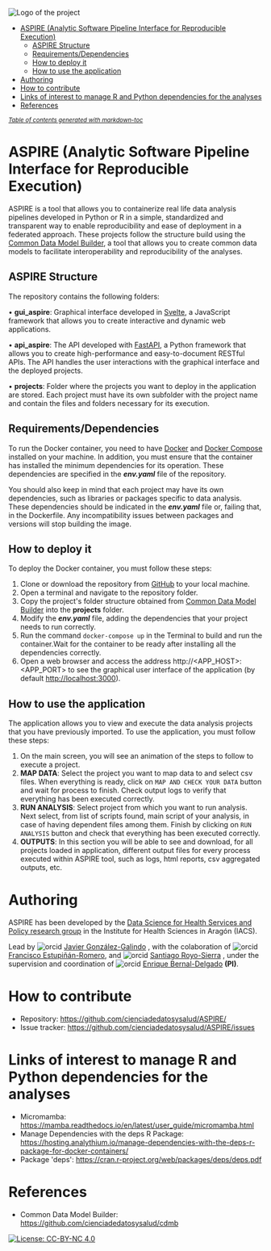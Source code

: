 ![Logo of the project](https://cienciadedatosysalud.org/wp-content/uploads/logo-Data-Science-VPM.png)

- [ASPIRE (Analytic Software Pipeline Interface for Reproducible Execution)](#aspire-analytic-software-pipeline-interface-for-reproducible-execution)
  - [ASPIRE Structure](#aspire-structure)
  - [Requirements/Dependencies](#requirementsdependencies)
  - [How to deploy it](#how-to-deploy-it)
  - [How to use the application](#how-to-use-the-application)
- [Authoring](#authoring)
- [How to contribute](#how-to-contribute)
- [Links of interest to manage R and Python dependencies for the analyses](#links-of-interest-to-manage-r-and-python-dependencies-for-the-analyses)
- [References](#references)

<small><i><a href='http://ecotrust-canada.github.io/markdown-toc/'>Table of contents generated with markdown-toc</a></i></small>

# ASPIRE (Analytic Software Pipeline Interface for Reproducible Execution)

ASPIRE is a tool that allows you to containerize real life data analysis pipelines developed in Python or R in a simple, standardized and transparent way to enable reproducibility and ease of deployment in a federated approach. These projects follow the structure build using the [Common Data Model Builder](https://github.com/cienciadedatosysalud/cdmb), a tool that allows you to create common data models to facilitate interoperability and reproducibility of the analyses.


## ASPIRE Structure
The repository contains the following folders:

•  **gui_aspire**: Graphical interface developed in [Svelte](https://svelte.dev/), a JavaScript framework that allows you to create interactive and dynamic web applications.

•  **api_aspire**: The API developed with [FastAPI](https://fastapi.tiangolo.com/), a Python framework that allows you to create high-performance and easy-to-document RESTful APIs. The API handles the user interactions with the graphical interface and the deployed projects.

•  **projects**:  Folder where the projects you want to deploy in the application are stored. Each project must have its own subfolder with the project name and contain the files and folders necessary for its execution.


## Requirements/Dependencies

To run the Docker container, you need to have [Docker](https://www.docker.com/) and [Docker Compose](https://docs.docker.com/compose/) installed on your machine. In addition, you must ensure that the container has installed the minimum dependencies for its operation. These dependencies are specified in the **_env.yaml_** file of the repository.

You should also keep in mind that each project may have its own dependencies, such as libraries or packages specific to data analysis. These dependencies should be indicated in the **_env.yaml_** file or, failing that, in the Dockerfile. Any incompatibility issues between packages and versions will stop building the image.

## How to deploy it

To deploy the Docker container, you must follow these steps:

1. Clone or download the repository from <a href="https://github.com/cienciadedatosysalud/ASPIRE">GitHub</a> to your local machine.
2. Open a terminal and navigate to the repository folder.
3. Copy the project's folder structure obtained from <a href="https://github.com/cienciadedatosysalud/cdmb">Common Data Model Builder</a> into the **projects** folder.
4. Modify the **_env.yaml_** file, adding the dependencies that your project needs to run correctly.
5. Run the command `docker-compose up` in the Terminal to build and run the container.Wait for the container to be ready after installing all the dependencies correctly.
6. Open a web browser and access the address http://<APP_HOST>:<APP_PORT> to see the graphical user interface of the application (by default <a href="http://localhost:3000">http://localhost:3000</a>).

## How to use the application
The application allows you to view and execute the data analysis projects that you have previously imported. To use the application, you must follow these steps:

1. On the main screen, you will see an animation of the steps to follow to execute a project.
2. __MAP DATA__: Select the project you want to map data to and select csv files. When everything is ready, click on `MAP AND CHECK YOUR DATA` button and wait for process to finish. Check output logs to verify that everything has been executed correctly.
3. __RUN ANALYSIS__: Select project from which you want to run analysis. Next select, from list of scripts found, main script of your analysis, in case of having dependent files among them. Finish by clicking on `RUN ANALYSIS` button and check that everything has been executed correctly.
4. __OUTPUTS__: In this section you will be able to see  and download, for all projects loaded in application, different output files for every process executed within ASPIRE tool, such as logs, html reports, csv aggregated outputs, etc.


# Authoring
ASPIRE has been developed by the [Data Science for Health Services and Policy research group](https://cienciadedatosysalud.org/en/us/research-group/)
in the Institute for Health Sciences in Aragón (IACS).

Lead by ![orcid](https://orcid.org/sites/default/files/images/orcid_16x16.png) [Javier González-Galindo](https://orcid.org/0000-0002-8783-5478)
, with the colaboration of ![orcid](https://orcid.org/sites/default/files/images/orcid_16x16.png) [Francisco Estupiñán-Romero](https://orcid.org/0000-0002-6285-8120), 
and ![orcid](https://orcid.org/sites/default/files/images/orcid_16x16.png) [Santiago Royo-Sierra](https://orcid.org/0000-0002-0048-4370)
, under the supervision and coordination of ![orcid](https://orcid.org/sites/default/files/images/orcid_16x16.png) [Enrique Bernal-Delgado](https://orcid.org/0000-0002-0961-3298) **(PI)**.

# How to contribute
- Repository: https://github.com/cienciadedatosysalud/ASPIRE/
- Issue tracker: https://github.com/cienciadedatosysalud/ASPIRE/issues

# Links of interest to manage R and Python dependencies for the analyses
- Micromamba: https://mamba.readthedocs.io/en/latest/user_guide/micromamba.html
- Manage Dependencies with the deps R Package: https://hosting.analythium.io/manage-dependencies-with-the-deps-r-package-for-docker-containers/
- Package 'deps': https://cran.r-project.org/web/packages/deps/deps.pdf

# References
- Common Data Model Builder: https://github.com/cienciadedatosysalud/cdmb


<a href="hhttps://creativecommons.org/licenses/by-nc/4.0/" target="_blank" ><img src="https://img.shields.io/badge/license-CC--BY--NC%204.0-lightgrey" alt="License: CC-BY-NC 4.0"></a>